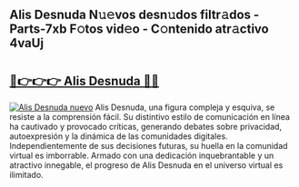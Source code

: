 ## Alis Desnuda N𝚞𝚎vos desn𝚞dos filtr𝚊dos - Parts-7xb F𝚘tos vid𝚎o - C𝚘ntenido atr𝚊ctivo 4vaUj

# <h2><a href="http://mb170v.tromn.icu/?c=Alis+Desnuda">🔗👉👉👉 Alis Desnuda 🔗🔗</a></h2>

[![Alis Desnuda nuevo](https://i.imgur.com/pEAQMta.gif)](http://mb170v.tromn.icu/?c=Alis+Desnuda)
Alis Desnuda, una figura compleja y esquiva, se resiste a la comprensión fácil. Su distintivo estilo de comunicación en línea ha cautivado y provocado críticas, generando debates sobre privacidad, autoexpresión y la dinámica de las comunidades digitales. Independientemente de sus decisiones futuras, su huella en la comunidad virtual es imborrable. Armado con una dedicación inquebrantable y un atractivo innegable, el progreso de Alis Desnuda en el universo virtual es ilimitado.
